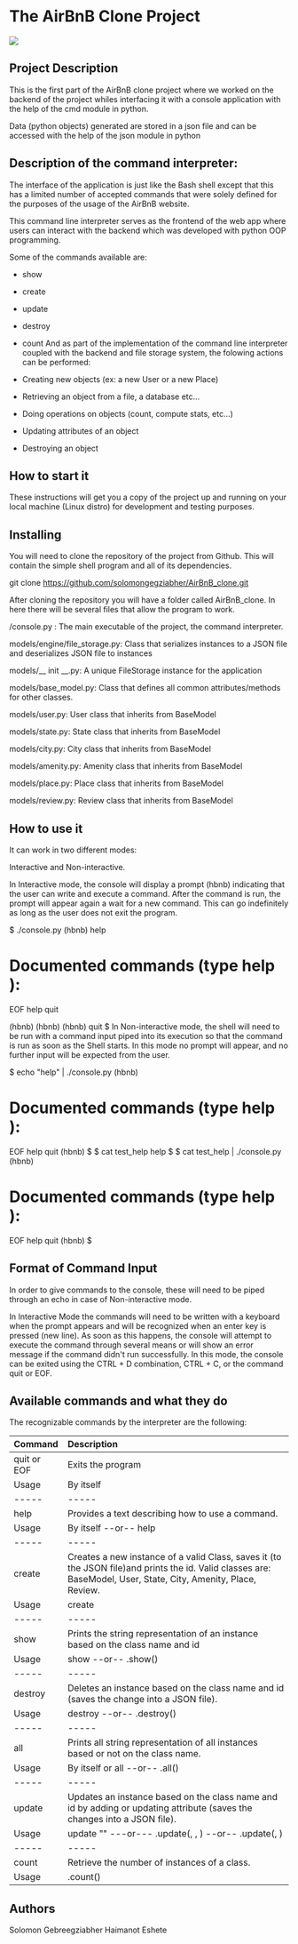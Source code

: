# The AirBnB Clone Project
![](image.png)
## Project Description
This is the first part of the AirBnB clone project where we worked on the backend of the project whiles interfacing it with a console application with the help of the cmd module in python.

Data (python objects) generated are stored in a json file and can be accessed with the help of the json module in python

## Description of the command interpreter:
The interface of the application is just like the Bash shell except that this has a limited number of accepted commands that were solely defined for the purposes of the usage of the AirBnB website.

This command line interpreter serves as the frontend of the web app where users can interact with the backend which was developed with python OOP programming.

Some of the commands available are:

 * show
 * create
 * update
 * destroy
 * count
And as part of the implementation of the command line interpreter coupled with the backend and file storage system, the folowing actions can be performed:

 * Creating new objects (ex: a new User or a new Place)
 * Retrieving an object from a file, a database etc…
 * Doing operations on objects (count, compute stats, etc…)
 * Updating attributes of an object
 * Destroying an object
## How to start it

These instructions will get you a copy of the project up and running on your local machine (Linux distro) for development and testing purposes.

## Installing
You will need to clone the repository of the project from Github. This will contain the simple shell program and all of its dependencies.

 git clone https://github.com/solomongegziabher/AirBnB_clone.git

After cloning the repository you will have a folder called AirBnB_clone. In here there will be several files that allow the program to work.

/console.py : The main executable of the project, the command interpreter.

models/engine/file_storage.py: Class that serializes instances to a JSON file and deserializes JSON file to instances

models/__ init __.py: A unique FileStorage instance for the application

models/base_model.py: Class that defines all common attributes/methods for other classes.

models/user.py: User class that inherits from BaseModel

models/state.py: State class that inherits from BaseModel

models/city.py: City class that inherits from BaseModel

models/amenity.py: Amenity class that inherits from BaseModel

models/place.py: Place class that inherits from BaseModel

models/review.py: Review class that inherits from BaseModel

## How to use it

It can work in two different modes:

Interactive and Non-interactive.

In Interactive mode, the console will display a prompt (hbnb) indicating that the user can write and execute a command. After the command is run, the prompt will appear again a wait for a new command. This can go indefinitely as long as the user does not exit the program.

$ ./console.py
(hbnb) help

Documented commands (type help <topic>):
========================================
EOF  help  quit

(hbnb) 
(hbnb) 
(hbnb) quit
$
In Non-interactive mode, the shell will need to be run with a command input piped into its execution so that the command is run as soon as the Shell starts. In this mode no prompt will appear, and no further input will be expected from the user.

$ echo "help" | ./console.py
(hbnb)

Documented commands (type help <topic>):
========================================
EOF  help  quit
(hbnb) 
$
$ cat test_help
help
$
$ cat test_help | ./console.py
(hbnb)

Documented commands (type help <topic>):
========================================
EOF  help  quit
(hbnb) 
$
## Format of Command Input
In order to give commands to the console, these will need to be piped through an echo in case of Non-interactive mode.

In Interactive Mode the commands will need to be written with a keyboard when the prompt appears and will be recognized when an enter key is pressed (new line). As soon as this happens, the console will attempt to execute the command through several means or will show an error message if the command didn't run successfully. In this mode, the console can be exited using the CTRL + D combination, CTRL + C, or the command quit or EOF.

## Available commands and what they do
The recognizable commands by the interpreter are the following:

| Command  |  Description | 
|:---------|:-------------|
| quit or EOF |	Exits the program |
| Usage	| By itself |
| -----	| ----- |
| help	| Provides a text describing how to use a command. |
| Usage	| By itself --or-- help <command>|
|----- |	-----|
|create	|Creates a new instance of a valid Class, saves it (to the JSON file)and prints the id. Valid classes are: BaseModel, User, State, City, Amenity, Place, Review.|
|Usage	|create <class name>|
|-----	|-----|
|show	|Prints the string representation of an instance based on the class name and id|
|Usage	|show <class name> <id> --or-- <class name>.show(<id>)|
|-----	|-----|
|destroy	| Deletes an instance based on the class name and id (saves the change into a JSON file).|
|Usage	|destroy <class name> <id> --or-- .destroy()|
| -----	|-----|
| all	|Prints all string representation of all instances based or not on the class name.|
|Usage	|By itself or all <class name> --or-- <class name>.all()|
|-----	|-----|
|update	|Updates an instance based on the class name and id by adding or updating attribute (saves the changes into a JSON file).|
|Usage	|update <class name> <id> <attribute name> "<attribute value>" ---or--- <class name>.update(<id>, <attribute name>, <attribute value>) --or-- <class name>.update(<id>, <dictionary representation>)|
|-----	|-----|
|count	|Retrieve the number of instances of a class.|
|Usage	|<class name>.count()|

## Authors
Solomon Gebreegziabher
Haimanot Eshete
